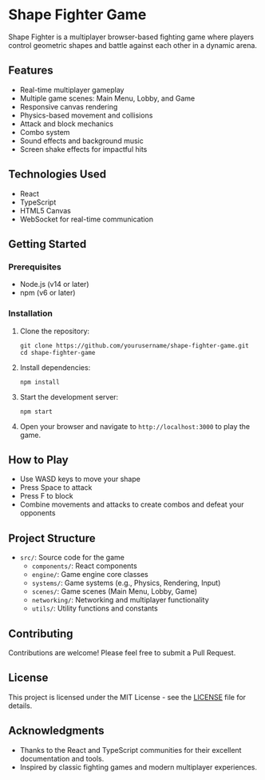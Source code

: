 # Shape Fighter Game

Shape Fighter is a multiplayer browser-based fighting game where players control geometric shapes and battle against each other in a dynamic arena.

## Features

- Real-time multiplayer gameplay
- Multiple game scenes: Main Menu, Lobby, and Game
- Responsive canvas rendering
- Physics-based movement and collisions
- Attack and block mechanics
- Combo system
- Sound effects and background music
- Screen shake effects for impactful hits

## Technologies Used

- React
- TypeScript
- HTML5 Canvas
- WebSocket for real-time communication

## Getting Started

### Prerequisites

- Node.js (v14 or later)
- npm (v6 or later)

### Installation

1. Clone the repository:

   ```
   git clone https://github.com/yourusername/shape-fighter-game.git
   cd shape-fighter-game
   ```

2. Install dependencies:

   ```
   npm install
   ```

3. Start the development server:

   ```
   npm start
   ```

4. Open your browser and navigate to `http://localhost:3000` to play the game.

## How to Play

- Use WASD keys to move your shape
- Press Space to attack
- Press F to block
- Combine movements and attacks to create combos and defeat your opponents

## Project Structure

- `src/`: Source code for the game
  - `components/`: React components
  - `engine/`: Game engine core classes
  - `systems/`: Game systems (e.g., Physics, Rendering, Input)
  - `scenes/`: Game scenes (Main Menu, Lobby, Game)
  - `networking/`: Networking and multiplayer functionality
  - `utils/`: Utility functions and constants

## Contributing

Contributions are welcome! Please feel free to submit a Pull Request.

## License

This project is licensed under the MIT License - see the [LICENSE](LICENSE) file for details.

## Acknowledgments

- Thanks to the React and TypeScript communities for their excellent documentation and tools.
- Inspired by classic fighting games and modern multiplayer experiences.

